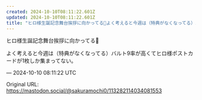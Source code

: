 ```yaml
---
created: 2024-10-10T08:11:22.601Z
updated: 2024-10-10T08:11:22.601Z
title: "ヒロ様生誕記念舞台挨拶に向かってる👑よく考えると今週は（特典がなくなってる）バル[...]"
---
```


<p>ヒロ様生誕記念舞台挨拶に向かってる👑</p><p>よく考えると今週は（特典がなくなってる）バルト9率が高くてヒロ様ポストカードが1枚しか集まってない。</p>

&mdash; 2024-10-10 08:11:22 UTC

Original URL: https://mastodon.social/@sakuramochi0/113282114034081553
